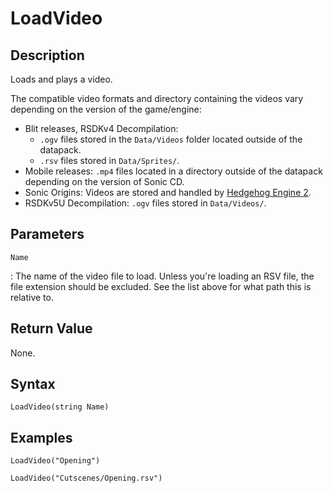 # LoadVideo

## Description
Loads and plays a video.

The compatible video formats and directory containing the videos vary depending on the version of the game/engine:

- Blit releases, RSDKv4 Decompilation:
    - `.ogv` files stored in the `Data/Videos` folder located outside of the datapack.
    - `.rsv` files stored in `Data/Sprites/`.
- Mobile releases: `.mp4` files located in a directory outside of the datapack depending on the version of Sonic CD.
- Sonic Origins: Videos are stored and handled by [Hedgehog Engine 2](/Games/SonicOrigins/HedgehogEngine2.md).
- RSDKv5U Decompilation: `.ogv` files stored in `Data/Videos/`.

## Parameters
`Name`

:   The name of the video file to load. Unless you're loading an RSV file, the file extension should be excluded. See the list above for what path this is relative to.

## Return Value
None.

## Syntax
```
LoadVideo(string Name)
```

## Examples
```
LoadVideo("Opening")
```
```
LoadVideo("Cutscenes/Opening.rsv")
```